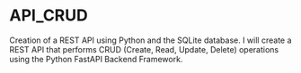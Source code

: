 # API_CRUD
Creation of a REST API using Python and the SQLite database. I will create a REST API that performs CRUD (Create, Read, Update, Delete) operations using the Python FastAPI Backend Framework.
